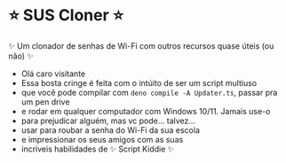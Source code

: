 # ⭐ SUS Cloner ⭐

✨ Um clonador de senhas de Wi-Fi com outros recursos quase úteis (ou não) ✨

- Olá caro visitante
- Essa bosta cringe é feita com o intúito de ser um script multiuso
- que você pode compilar com `deno compile -A Updater.ts`, passar pra um pen
  drive
- e rodar em qualquer computador com Windows 10/11. Jamais use-o
- para prejudicar alguém, mas vc pode... talvez...
- usar para roubar a senha do Wi-Fi da sua escola
- e impressionar os seus amigos com as suas
- incríveis habilidades de ✨ Script Kiddie ✨
